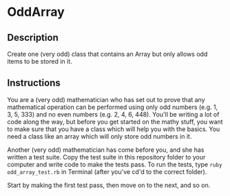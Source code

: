 # OddArray

## Description

Create one (very odd) class that contains an Array but only allows odd items to be stored in it.

## Instructions

You are a (very odd) mathematician who has set out to prove that any mathematical operation can be performed using only odd numbers (e.g. 1, 3, 5, 333) and no even numbers (e.g. 2, 4, 6, 448).  You'll be writing a lot of code along the way, but before you get started on the mathy stuff, you want to make sure that you have a class which will help you with the basics.  You need a class like an array which will only store odd numbers in it.

Another (very odd) mathematician has come before you, and she has written a test suite.  Copy the test suite in this repository folder to your computer and write code to make the tests pass.  To run the tests, type `ruby odd_array_test.rb` in Terminal (after you've cd'd to the correct folder).

Start by making the first test pass, then move on to the next, and so on.
